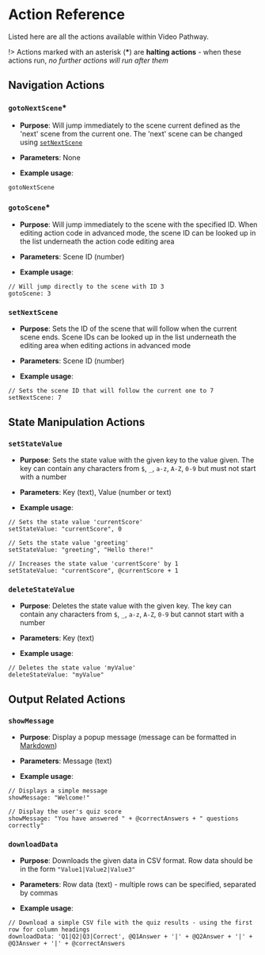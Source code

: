 # Action Reference

Listed here are all the actions available within Video Pathway.

!> Actions marked with an asterisk (**\***) are **halting actions** - when these actions run, _no further actions will run after them_


## Navigation Actions


### `gotoNextScene`*

* **Purpose**: Will jump immediately to the scene current defined as the 'next' scene from the current one. The 'next' scene can be changed using [`setNextScene`](#setNextScene)

* **Parameters**: None

* **Example usage**: 

```
gotoNextScene

```


### `gotoScene`*

* **Purpose**: Will jump immediately to the scene with the specified ID. When editing action code in advanced mode, the scene ID can be looked up in the list underneath the action code editing area

* **Parameters**: Scene ID (number)

* **Example usage**: 

```
// Will jump directly to the scene with ID 3
gotoScene: 3

```


### `setNextScene`

* **Purpose**: Sets the ID of the scene that will follow when the current scene ends. Scene IDs can be looked up in the list underneath the editing area when editing actions in advanced mode

* **Parameters**: Scene ID (number)

* **Example usage**: 

```
// Sets the scene ID that will follow the current one to 7
setNextScene: 7

```


## State Manipulation Actions

### `setStateValue`

* **Purpose**: Sets the state value with the given key to the value given. The key can contain any characters from `$`, `_`, `a-z`, `A-Z`, `0-9` but must not start with a number

* **Parameters**: Key (text), Value (number or text)

* **Example usage**: 

```
// Sets the state value 'currentScore'
setStateValue: "currentScore", 0

// Sets the state value 'greeting'
setStateValue: "greeting", "Hello there!"

// Increases the state value 'currentScore' by 1
setStateValue: "currentScore", @currentScore + 1

```


### `deleteStateValue`

* **Purpose**: Deletes the state value with the given key. The key can contain any characters from `$`, `_`, `a-z`, `A-Z`, `0-9` but cannot start with a number

* **Parameters**: Key (text)

* **Example usage**: 

```
// Deletes the state value 'myValue'
deleteStateValue: "myValue"

```


## Output Related Actions

### `showMessage`

* **Purpose**: Display a popup message (message can be formatted in [Markdown](https://www.markdownguide.org/cheat-sheet/))

* **Parameters**: Message (text)

* **Example usage**: 

```
// Displays a simple message
showMessage: "Welcome!"

// Display the user's quiz score
showMessage: "You have answered " + @correctAnswers + " questions correctly"

```


### `downloadData`

* **Purpose**: Downloads the given data in CSV format. Row data should be in the form `"Value1|Value2|Value3"` 

* **Parameters**: Row data (text) - multiple rows can be specified, separated by commas

* **Example usage**: 

```
// Download a simple CSV file with the quiz results - using the first row for column headings
downloadData: 'Q1|Q2|Q3|Correct', @Q1Answer + '|' + @Q2Answer + '|' + @Q3Answer + '|' + @correctAnswers

```

